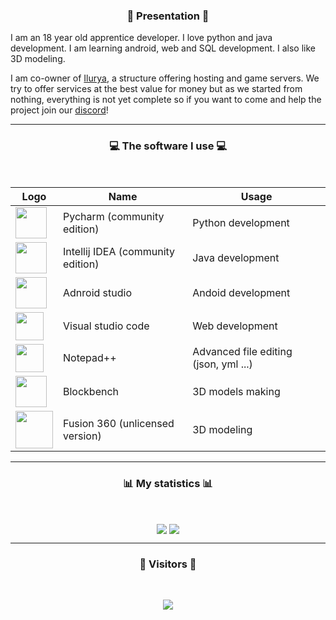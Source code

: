### <p align="center">👾  Presentation  👾</p>

I am an 18 year old apprentice developer. I love python and java development. I am learning android, web and SQL development. I also like 3D modeling.

I am co-owner of [Ilurya](https://ilurya.com), a structure offering hosting and game servers. We try to offer services at the best value for money but as we started from nothing, everything is not yet complete so if you want to come and help the project join our [discord](https://discord.gg/bTfwpZaNVp)!

-----

### <p align="center">💻 The software I use 💻</p>

<br/>

<div align="center">

| Logo                                                                                                                                                                             | Name                              | Usage                                 |
|----------------------------------------------------------------------------------------------------------------------------------------------------------------------------------|-----------------------------------|---------------------------------------|
| <img align="center" width="50px" src="https://resources.jetbrains.com/storage/products/intellij-idea/img/meta/intellij-idea_logo_300x300.png" />                                 | Pycharm (community edition)       | Python development                    |
| <img align="center" width="50px" src="https://resources.jetbrains.com/storage/products/pycharm/img/meta/pycharm_logo_300x300.png" />                                             | Intellij IDEA (community edition) | Java development                      |
| <img align="center" width="50px" src= "https://developer.android.com/studio/images/studio-icon-preview.svg" />                                                                   | Adnroid studio                    | Andoid development                    |
| <img align="center" width="45px" src="https://upload.wikimedia.org/wikipedia/commons/thumb/9/9a/Visual_Studio_Code_1.35_icon.svg/2048px-Visual_Studio_Code_1.35_icon.svg.png" /> | Visual studio code                | Web development                       |
| <img align="center" width="45px" src="https://findicons.com/files/icons/2561/1st_mx_is_4c/256/notepad.png" />                                                                    | Notepad++                         | Advanced file editing (json, yml ...) |
| <img align="center" width="50px" src="https://upload.wikimedia.org/wikipedia/commons/6/6d/Blockbench_icon.png" />                                                                | Blockbench                        | 3D models making                      |
| <img align="center" width="60px" src="https://www.form2fab.com/wp-content/uploads/2019/11/logo-fusion-360.png" />                                                                | Fusion 360 (unlicensed version)   | 3D modeling                           |

</div>

-----

### <p align="center">📊  My statistics  📊</p>
<br/>
<p align="center">
   <img align ="center" src="https://github-readme-stats-eight-theta.vercel.app/api?username=Disk-MTH&show_icons=true&count_private=true&include_all_commits=true&title_color=FF0000&text_color=9B0101&icon_color=ED9A09&bg_color=000d&hide_border=true&custom_title=Test"/>
   <img align ="center" src="https://github-readme-stats.vercel.app/api/top-langs/?username=Disk-MTH&title_color=FF0000&text_color=9B0101&icon_color=C42765&bg_color=000000&hide_border=true&hide=vbscript&card_width=300&langs_count=3&custom_title=The languages I use the most"/>
</p>

-----

### <p align="center">👀  Visitors  👀</p>
<br/>
<p align="center">
   <img src="https://profile-counter.glitch.me/Disk-MTH/count.svg" />
</p>
